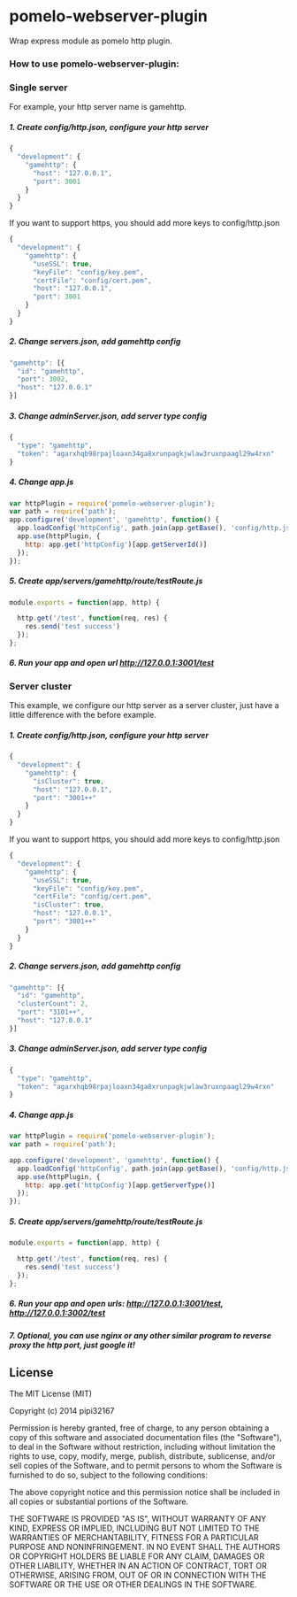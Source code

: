 pomelo-webserver-plugin
==================

Wrap express module as pomelo http plugin.

[wiki]: https://github.com/ljhsai/pomelo-webserver-plugin/wiki

### How to use pomelo-webserver-plugin:

### Single server

For example, your http server name is gamehttp.

##### 1. Create config/http.json, configure your http server
```js
{
  "development": {
    "gamehttp": {
      "host": "127.0.0.1",
      "port": 3001
    }
  }
}
```
If you want to support https, you should add more keys to config/http.json
```js
{
  "development": {
    "gamehttp": {
      "useSSL": true,
      "keyFile": "config/key.pem",
      "certFile": "config/cert.pem",
      "host": "127.0.0.1",
      "port": 3001
    }
  }
}
```
##### 2. Change servers.json, add gamehttp config
```js
"gamehttp": [{
  "id": "gamehttp",
  "port": 3002,
  "host": "127.0.0.1"
}]
```
##### 3. Change adminServer.json, add server type config
```js
{
  "type": "gamehttp",
  "token": "agarxhqb98rpajloaxn34ga8xrunpagkjwlaw3ruxnpaagl29w4rxn"
}
```
##### 4. Change app.js
```js
var httpPlugin = require('pomelo-webserver-plugin');
var path = require('path');
app.configure('development', 'gamehttp', function() {
  app.loadConfig('httpConfig', path.join(app.getBase(), 'config/http.json'));
  app.use(httpPlugin, {
    http: app.get('httpConfig')[app.getServerId()]
  });
});
```
##### 5. Create app/servers/gamehttp/route/testRoute.js
```js
module.exports = function(app, http) {

  http.get('/test', function(req, res) {
    res.send('test success')
  });
};
```
##### 6. Run your app and open url http://127.0.0.1:3001/test

### Server cluster

This example, we configure our http server as a server cluster, just have a little difference with the before example.

##### 1. Create config/http.json, configure your http server
```js
{
  "development": {
    "gamehttp": {
      "isCluster": true,
      "host": "127.0.0.1",
      "port": "3001++"
    }
  }
}
```
If you want to support https, you should add more keys to config/http.json
```js
{
  "development": {
    "gamehttp": {
      "useSSL": true,
      "keyFile": "config/key.pem",
      "certFile": "config/cert.pem",
      "isCluster": true,
      "host": "127.0.0.1",
      "port": "3001++"
    }
  }
}
```
##### 2. Change servers.json, add gamehttp config
```js
"gamehttp": [{
  "id": "gamehttp",
  "clusterCount": 2,
  "port": "3101++",
  "host": "127.0.0.1"
}]
```
##### 3. Change adminServer.json, add server type config
```js
{
  "type": "gamehttp",
  "token": "agarxhqb98rpajloaxn34ga8xrunpagkjwlaw3ruxnpaagl29w4rxn"
}
```
##### 4. Change app.js
```js
var httpPlugin = require('pomelo-webserver-plugin');
var path = require('path');

app.configure('development', 'gamehttp', function() {
  app.loadConfig('httpConfig', path.join(app.getBase(), 'config/http.json'));
  app.use(httpPlugin, {
    http: app.get('httpConfig')[app.getServerType()]
  });
});
```
##### 5. Create app/servers/gamehttp/route/testRoute.js
```js
module.exports = function(app, http) {

  http.get('/test', function(req, res) {
    res.send('test success')
  });
};
```
##### 6. Run your app and open urls: http://127.0.0.1:3001/test, http://127.0.0.1:3002/test
##### 7. Optional, you can use nginx or any other similar program to reverse proxy the http port, just google it!


## License

The MIT License (MIT)

Copyright (c) 2014 pipi32167

Permission is hereby granted, free of charge, to any person obtaining a copy
of this software and associated documentation files (the "Software"), to deal
in the Software without restriction, including without limitation the rights
to use, copy, modify, merge, publish, distribute, sublicense, and/or sell
copies of the Software, and to permit persons to whom the Software is
furnished to do so, subject to the following conditions:

The above copyright notice and this permission notice shall be included in all
copies or substantial portions of the Software.

THE SOFTWARE IS PROVIDED "AS IS", WITHOUT WARRANTY OF ANY KIND, EXPRESS OR
IMPLIED, INCLUDING BUT NOT LIMITED TO THE WARRANTIES OF MERCHANTABILITY,
FITNESS FOR A PARTICULAR PURPOSE AND NONINFRINGEMENT. IN NO EVENT SHALL THE
AUTHORS OR COPYRIGHT HOLDERS BE LIABLE FOR ANY CLAIM, DAMAGES OR OTHER
LIABILITY, WHETHER IN AN ACTION OF CONTRACT, TORT OR OTHERWISE, ARISING FROM,
OUT OF OR IN CONNECTION WITH THE SOFTWARE OR THE USE OR OTHER DEALINGS IN THE
SOFTWARE.